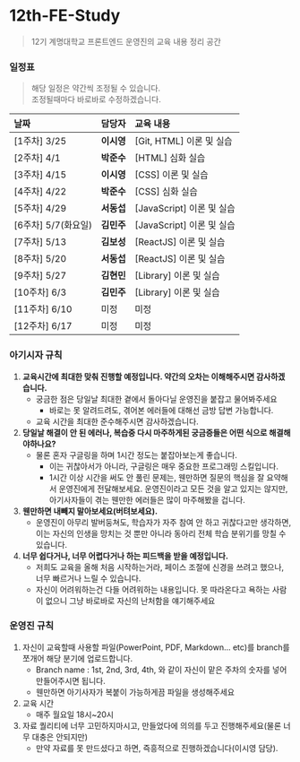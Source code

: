 # 12th-FE-Study
> 12기 계명대학교 프론트엔드 운영진의 교육 내용 정리 공간    

### 일정표
> 해당 일정은 약간씩 조정될 수 있습니다.     
> 조정될때마다 바로바로 수정하겠습니다.      

| 날짜         | 담당자     | 교육 내용                 |
|:------------|:---------|:----------------------- |
|[1주차] 3/25   | **이시영** | [Git, HTML] 이론 및 실습   |
|[2주차] 4/1   | **박준수** | [HTML] 심화 실습          |
|[3주차] 4/15  | **이시영** | [CSS] 이론 및 실습         |
|[4주차] 4/22  | **박준수** | [CSS] 심화 실습           |
|[5주차] 4/29  | **서동섭** | [JavaScript] 이론 및 실습  |
|[6주차] 5/7(화요일) | **김민주** | [JavaScript] 이론 및 실습  |
|[7주차] 5/13  | **김보성** | [ReactJS] 이론 및 실습     |
|[8주차] 5/20  | **서동섭** | [ReactJS] 이론 및 실습     |
|[9주차] 5/27  | **김현민** | [Library] 이론 및 실습     |
|[10주차] 6/3  | **김민주** | [Library] 이론 및 실습     |
|[11주차] 6/10 | 미정       | 미정                     |
|[12주차] 6/17 | 미정       | 미정                     |

### 아기시자 규칙
1. **교육시간에 최대한 맞춰 진행할 예정입니다. 약간의 오차는 이해해주시면 감사하겠습니다.**
    * 궁금한 점은 당일날 최대한 곁에서 돌아다닐 운영진을 붙잡고 물어봐주세요
        * 바로는 못 알려드려도, 겪어본 에러들에 대해선 금방 답변 가능합니다.
    * 교육 시간을 최대한 준수해주시면 감사하겠습니다.
2. **당일날 해결이 안 된 에러나, 복습중 다시 마주하게된 궁금증들은 어떤 식으로 해결해야하나요?**
    * 물론 혼자 구글링을 하며 1시간 정도는 붙잡아보는게 좋습니다.
        * 이는 귀찮아서가 아니라, 구글링은 매우 중요한 프로그래밍 스킬입니다.
        * 1시간 이상 시간을 써도 안 풀린 문제는, 웬만하면 질문의 핵심을 잘 요약해서 운영진에게 전달해보세요. 운영진이라고 모든 것을 알고 있지는 않지만, 아기사자들이 겪는 웬만한 에러들은 많이 마주해봤을 겁니다.
3. **웬만하면 내빼지 말아보세요(버텨보세요).**
    * 운영진이 아무리 발버둥쳐도, 학습자가 자주 참여 안 하고 귀찮다고만 생각하면, 이는 자신의 인생을 망치는 것 뿐만 아니라 동아리 전체 학습 분위기를 망칠 수 있습니다.
4. **너무 쉽다거나, 너무 어렵다거나 하는 피드백을 받을 예정입니다.**
    * 저희도 교육을 올해 처음 시작하는거라, 페이스 조절에 신경을 쓰려고 했으나, 너무 빠르거나 느릴 수 있습니다.
    * 자신이 어려워하는건 다들 어려워하는 내용입니다. 못 따라온다고 욕하는 사람이 없으니 그냥 바로바로 자신의 난처함을 얘기해주세요

### 운영진 규칙
1. 자신이 교육할때 사용할 파일(PowerPoint, PDF, Markdown... etc)를 branch를 쪼개어 해당 분기에 업로드합니다.
    * Branch name : 1st, 2nd, 3rd, 4th, 와 같이 자신이 맡은 주차의 숫자를 넣어 만들어주시면 됩니다.
    * 웬만하면 아기사자가 복붙이 가능하게끔 파일을 생성해주세요
2. 교육 시간
    * 매주 월요일 18시~20시
3. 자료 퀄리티에 너무 고민하지마시고, 만들었다에 의의를 두고 진행해주세요(물론 너무 대충은 안되지만)
    * 만약 자료를 못 만드셨다고 하면, 즉흥적으로 진행하겠습니다(이시영 담당).
